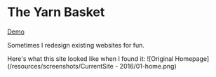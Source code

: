 # The Yarn Basket

[Demo](https://ssteigen.github.io/the-yarn-basket/)

Sometimes I redesign existing websites for fun.

Here's what this site looked like when I found it:
![Original Homepage](/resources/screenshots/CurrentSite - 2016/01-home.png)